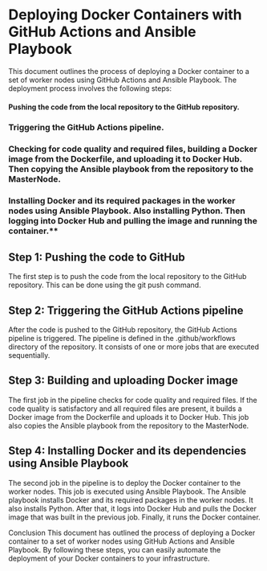 # Deploying Docker Containers with GitHub Actions and Ansible Playbook
This document outlines the process of deploying a Docker container to a set of worker nodes using GitHub Actions and Ansible Playbook. The deployment process involves the following steps:

#### Pushing the code from the local repository to the GitHub repository.
### Triggering the GitHub Actions pipeline. 
### Checking for code quality and required files, building a Docker image from the Dockerfile, and uploading it to Docker Hub. Then copying the Ansible playbook from the repository to the MasterNode. 
### Installing Docker and its required packages in the worker nodes using Ansible Playbook. Also installing Python. Then logging into Docker Hub and pulling the image and running the container.**

## Step 1: Pushing the code to GitHub
The first step is to push the code from the local repository to the GitHub repository. This can be done using the git push command.

## Step 2: Triggering the GitHub Actions pipeline
After the code is pushed to the GitHub repository, the GitHub Actions pipeline is triggered. The pipeline is defined in the .github/workflows directory of the repository. It consists of one or more jobs that are executed sequentially.

## Step 3: Building and uploading Docker image
The first job in the pipeline checks for code quality and required files. If the code quality is satisfactory and all required files are present, it builds a Docker image from the Dockerfile and uploads it to Docker Hub. This job also copies the Ansible playbook from the repository to the MasterNode.

## Step 4: Installing Docker and its dependencies using Ansible Playbook
The second job in the pipeline is to deploy the Docker container to the worker nodes. This job is executed using Ansible Playbook. The Ansible playbook installs Docker and its required packages in the worker nodes. It also installs Python. After that, it logs into Docker Hub and pulls the Docker image that was built in the previous job. Finally, it runs the Docker container.

Conclusion
This document has outlined the process of deploying a Docker container to a set of worker nodes using GitHub Actions and Ansible Playbook. By following these steps, you can easily automate the deployment of your Docker containers to your infrastructure.
